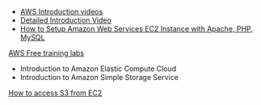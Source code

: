 * [AWS Introduction videos](https://aws.amazon.com/training/intro_series/)
* [Detailed Introduction Video](https://www.youtube.com/watch?v=jLVPqoV4YjU)
* [How to Setup Amazon Web Services EC2 Instance with Apache, PHP, MySQL](https://www.youtube.com/watch?v=wNr7YqjjzOY)
 
[AWS Free training labs](https://qwiklabs.com/?qlcampaign=aws10#section-4)
* Introduction to Amazon Elastic Compute Cloud 
* Introduction to Amazon Simple Storage Service 

[How to access S3 from EC2](http://parthicloud.com/how-to-access-s3-bucket-from-application-on-amazon-ec2-without-access-credentials/)
